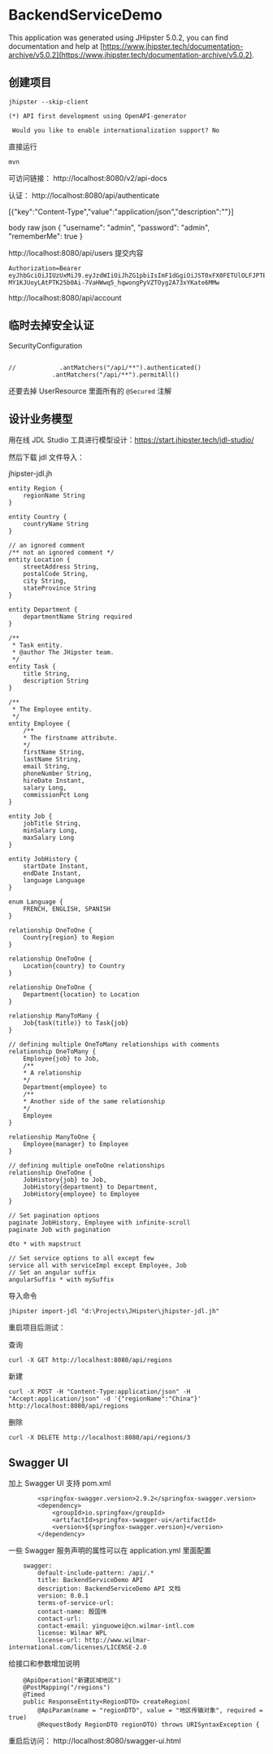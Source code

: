 # BackendServiceDemo
This application was generated using JHipster 5.0.2, you can find documentation and help at [https://www.jhipster.tech/documentation-archive/v5.0.2](https://www.jhipster.tech/documentation-archive/v5.0.2).


## 创建项目
```
jhipster --skip-client
```


```
(*) API first development using OpenAPI-generator
 
 Would you like to enable internationalization support? No
```

直接运行
```
mvn
```

可访问链接：
http://localhost:8080/v2/api-docs

认证：
http://localhost:8080/api/authenticate

[{"key":"Content-Type","value":"application/json","description":""}]

body raw json
{
  "username": "admin",
  "password": "admin",
  "rememberMe": true
}


http://localhost:8080/api/users
提交内容
```
Authorization=Bearer eyJhbGciOiJIUzUxMiJ9.eyJzdWIiOiJhZG1pbiIsImF1dGgiOiJST0xFX0FETUlOLFJPTEVfVVNFUiIsImV4cCI6MTUzMzcwNzYwM30.QSw9Oorc_i9i7yWcvTRPJbTcmfg-MY1KJUoyLAtPTK25b0Ai-7VaHWwq5_hqwongPyVZTOyg2A73xYKate6MMw
```

http://localhost:8080/api/account

## 临时去掉安全认证
SecurityConfiguration
```

//            .antMatchers("/api/**").authenticated()
            .antMatchers("/api/**").permitAll()
```

还要去掉 UserResource 里面所有的 `@Secured` 注解

## 设计业务模型

用在线 JDL Studio 工具进行模型设计：https://start.jhipster.tech/jdl-studio/

然后下载 jdl 文件导入：

jhipster-jdl.jh
```
entity Region {
	regionName String
}

entity Country {
	countryName String
}

// an ignored comment
/** not an ignored comment */
entity Location {
	streetAddress String,
	postalCode String,
	city String,
	stateProvince String
}

entity Department {
	departmentName String required
}

/**
 * Task entity.
 * @author The JHipster team.
 */
entity Task {
	title String,
	description String
}

/**
 * The Employee entity.
 */
entity Employee {
	/**
	* The firstname attribute.
	*/
	firstName String,
	lastName String,
	email String,
	phoneNumber String,
	hireDate Instant,
	salary Long,
	commissionPct Long
}

entity Job {
	jobTitle String,
	minSalary Long,
	maxSalary Long
}

entity JobHistory {
	startDate Instant,
	endDate Instant,
	language Language
}

enum Language {
    FRENCH, ENGLISH, SPANISH
}

relationship OneToOne {
	Country{region} to Region
}

relationship OneToOne {
	Location{country} to Country
}

relationship OneToOne {
	Department{location} to Location
}

relationship ManyToMany {
	Job{task(title)} to Task{job}
}

// defining multiple OneToMany relationships with comments
relationship OneToMany {
	Employee{job} to Job,
	/**
	* A relationship
	*/
	Department{employee} to
	/**
	* Another side of the same relationship
	*/
	Employee
}

relationship ManyToOne {
	Employee{manager} to Employee
}

// defining multiple oneToOne relationships
relationship OneToOne {
	JobHistory{job} to Job,
	JobHistory{department} to Department,
	JobHistory{employee} to Employee
}

// Set pagination options
paginate JobHistory, Employee with infinite-scroll
paginate Job with pagination

dto * with mapstruct

// Set service options to all except few
service all with serviceImpl except Employee, Job
// Set an angular suffix
angularSuffix * with mySuffix

```

导入命令
```
jhipster import-jdl "d:\Projects\JHipster\jhipster-jdl.jh"
```

重启项目后测试：

查询
```
curl -X GET http://localhost:8080/api/regions
```

新建
```
curl -X POST -H "Content-Type:application/json" -H "Accept:application/json" -d '{"regionName":"China"}'  http://localhost:8080/api/regions
```

删除
```
curl -X DELETE http://localhost:8080/api/regions/3
```

## Swagger UI

加上 Swagger UI 支持
pom.xml
```
        <springfox-swagger.version>2.9.2</springfox-swagger.version>
        <dependency>
            <groupId>io.springfox</groupId>
            <artifactId>springfox-swagger-ui</artifactId>
            <version>${springfox-swagger.version}</version>
        </dependency>
```

一些 Swagger 服务声明的属性可以在 application.yml 里面配置
```
    swagger:
        default-include-pattern: /api/.*
        title: BackendServiceDemo API
        description: BackendServiceDemo API 文档
        version: 0.0.1
        terms-of-service-url:
        contact-name: 殷国伟
        contact-url:
        contact-email: yinguowei@cn.wilmar-intl.com
        license: Wilmar WPL
        license-url: http://www.wilmar-international.com/licenses/LICENSE-2.0
```

给接口和参数增加说明
```
    @ApiOperation("新建区域地区")
    @PostMapping("/regions")
    @Timed
    public ResponseEntity<RegionDTO> createRegion(
        @ApiParam(name = "regionDTD", value = "地区传输对象", required = true)
        @RequestBody RegionDTO regionDTO) throws URISyntaxException {
```
重启后访问：
http://localhost:8080/swagger-ui.html
